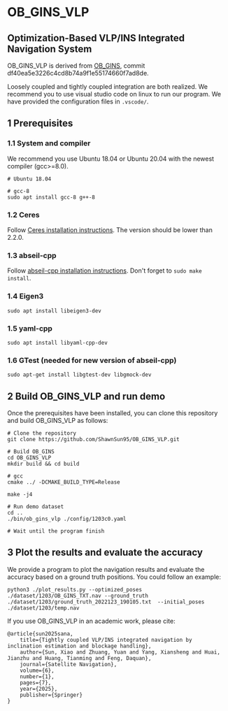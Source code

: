 # OB_GINS_VLP

## Optimization-Based VLP/INS Integrated Navigation System

OB_GINS_VLP is derived from [OB_GINS](https://github.com/i2Nav-WHU/OB_GINS), commit df40ea5e3226c4cd8b74a9f1e55174660f7ad8de.

Loosely coupled and tightly coupled integration are both realized. We recommend you to use visual studio code on linux to run our program. We have provided the configuration files in `.vscode/`.

## 1 Prerequisites

### 1.1 System and compiler

We recommend you use Ubuntu 18.04 or Ubuntu 20.04 with the newest compiler (gcc>=8.0).

```shell
# Ubuntu 18.04

# gcc-8
sudo apt install gcc-8 g++-8
```

### 1.2 Ceres

Follow [Ceres installation instructions](http://ceres-solver.org/installation.html). The version should be lower than 2.2.0.

### 1.3 abseil-cpp

Follow [abseil-cpp installation instructions](https://abseil.io/docs/cpp/quickstart-cmake.html). Don't forget to `sudo make install`.

### 1.4 Eigen3

```shell
sudo apt install libeigen3-dev
```

### 1.5 yaml-cpp

```shell
sudo apt install libyaml-cpp-dev
```

### 1.6 GTest (needed for new version of abseil-cpp)

```shell
sudo apt-get install libgtest-dev libgmock-dev
```

## 2 Build OB_GINS_VLP and run demo

Once the prerequisites have been installed, you can clone this repository and build OB_GINS_VLP as follows:

```shell
# Clone the repository
git clone https://github.com/ShawnSun95/OB_GINS_VLP.git

# Build OB_GINS
cd OB_GINS_VLP
mkdir build && cd build

# gcc
cmake ../ -DCMAKE_BUILD_TYPE=Release

make -j4

# Run demo dataset
cd ..
./bin/ob_gins_vlp ./config/1203c0.yaml

# Wait until the program finish
```

## 3 Plot the results and evaluate the accuracy

We provide a program to plot the navigation results and evaluate the accuracy based on a ground truth positions. You could follow an example:

```shell
python3 ./plot_results.py --optimized_poses ./dataset/1203/OB_GINS_TXT.nav --ground_truth ./dataset/1203/ground_truth_2022123_190105.txt  --initial_poses ./dataset/1203/temp.nav
```

If you use OB_GINS_VLP in an academic work, please cite:

    @article{sun2025sana,
        title={Tightly coupled VLP/INS integrated navigation by inclination estimation and blockage handling},
        author={Sun, Xiao and Zhuang, Yuan and Yang, Xiansheng and Huai, Jianzhu and Huang, Tianming and Feng, Daquan},
        journal={Satellite Navigation},
        volume={6},
        number={1},
        pages={7},
        year={2025},
        publisher={Springer}
    }